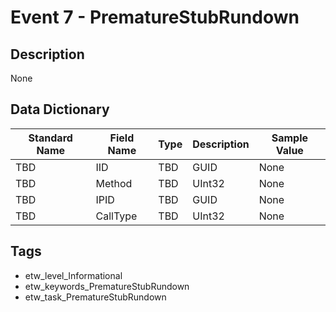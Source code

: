# Event 7 - PrematureStubRundown

## Description
None

## Data Dictionary
|Standard Name|Field Name|Type|Description|Sample Value|
|---|---|---|---|---|
|TBD|IID|TBD|GUID|None|None|
|TBD|Method|TBD|UInt32|None|None|
|TBD|IPID|TBD|GUID|None|None|
|TBD|CallType|TBD|UInt32|None|None|

## Tags
* etw_level_Informational
* etw_keywords_PrematureStubRundown
* etw_task_PrematureStubRundown